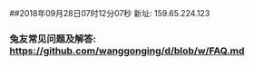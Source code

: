 ##2018年09月28日07时12分07秒 新址: 159.65.224.123
### 兔友常见问题及解答: https://github.com/wanggonging/d/blob/w/FAQ.md
